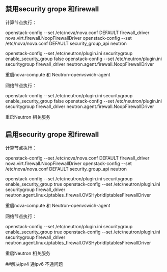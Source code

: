 ## 禁用security grope 和firewall

计算节点执行：

openstack-config --set /etc/nova/nova.conf DEFAULT firewall_driver nova.virt.firewall.NoopFirewallDriver
openstack-config --set /etc/nova/nova.conf DEFAULT security_group_api neutron

openstack-config --set /etc/neutron/plugin.ini securitygroup enable_security_group false
openstack-config --set /etc/neutron/plugin.ini securitygroup firewall_driver neutron.agent.firewall.NoopFirewallDriver

重启nova-compute 和 Neutron-openvswich-agent


网络节点执行：

openstack-config --set /etc/neutron/plugin.ini securitygroup enable_security_group false
openstack-config --set /etc/neutron/plugin.ini securitygroup firewall_driver neutron.agent.firewall.NoopFirewallDriver

重启Neutron 相关服务



## 启用security grope 和firewall

计算节点执行：

openstack-config --set /etc/nova/nova.conf DEFAULT firewall_driver nova.virt.firewall.NoopFirewallDriver
openstack-config --set /etc/nova/nova.conf DEFAULT security_group_api neutron


openstack-config --set /etc/neutron/plugin.ini securitygroup enable_security_group true
openstack-config --set /etc/neutron/plugin.ini securitygroup firewall_driver neutron.agent.linux.iptables_firewall.OVSHybridIptablesFirewallDriver

重启nova-compute 和 Neutron-openvswich-agent


网络节点执行：

openstack-config --set /etc/neutron/plugin.ini securitygroup enable_security_group true
openstack-config --set /etc/neutron/plugin.ini securitygroup firewall_driver neutron.agent.linux.iptables_firewall.OVSHybridIptablesFirewallDriver

重启Neutron 相关服务


##解决ipv4 通ipv6 不通问题





	
	